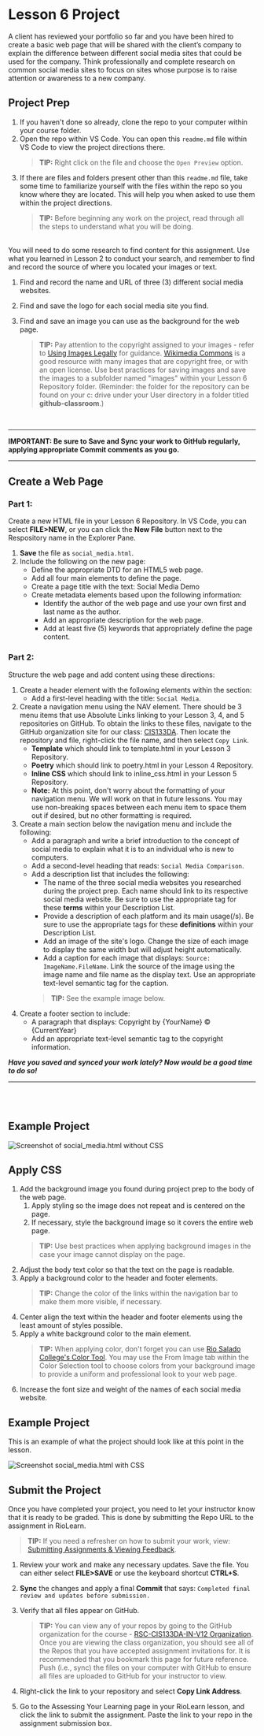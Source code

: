 # Lesson 6 Project

A client has reviewed your portfolio so far and you have been hired to create a basic web page that will be shared with the client’s company to explain the difference between different social media sites that could be used for the company. Think professionally and complete research on common social media sites to focus on sites whose purpose is to raise attention or awareness to a new company.

## Project Prep
1. If you haven't done so already, clone the repo to your computer within your course folder.
2. Open the repo within VS Code. You can open this `readme.md` file within VS Code to view the project directions there. 
   > **TIP:** Right click on the file and choose the `Open Preview` option.
3. If there are files and folders present other than this `readme.md` file, take some time to familiarize yourself with the files within the repo so you know where they are located. This will help you when asked to use them within the project directions.
   > **TIP:** Before beginning any work on the project, read through all the steps to understand what you will be doing.

<br>
You will need to do some research to find content for this assignment. Use what you learned in Lesson 2 to conduct your search, and remember to find and record the source of where you located your images or text.

1. Find and record the name and URL of three (3) different social media websites.
2. Find and save the logo for each social media site you find. 
3. Find and save an image you can use as the background for the web page.

   > **TIP:** Pay attention to the copyright assigned to your images - refer to [Using Images Legally](http://libguides.riosalado.edu/c.php?g=181380&p=1438887) for guidance. [Wikimedia Commons](https://commons.wikimedia.org/) is a good resource with many images that are copyright free, or with an open license. Use best practices for saving images and save the images to a subfolder named "images" within your Lesson 6 Repository folder. (Reminder: the folder for the repository can be found on your c: drive under your User directory in a folder titled **github-classroom**.)

<br>

***
**IMPORTANT: Be sure to Save and Sync your work to GitHub regularly, applying appropriate Commit comments as you go.**
***

## Create a Web Page

### Part 1:
Create a new HTML file in your Lesson 6 Repository. In VS Code, you can select **FILE>NEW**, or you can click the **New File** button next to the Respository name in the Explorer Pane.
   1. **Save** the file as `social_media.html`.
   2. Include the following on the new page:
      - Define the appropriate DTD for an HTML5 web page.
      - Add all four main elements to define the page.
      - Create a page title with the text: Social Media Demo
      - Create metadata elements based upon the following information:
        - Identify the author of the web page and use your own first and last name as the author.
        - Add an appropriate description for the web page.
        - Add at least five (5) keywords that appropriately define the page content.

### Part 2:
Structure the web page and add content using these directions:

   1. Create a header element with the following elements within the section:
      - Add a first-level heading with the title: `Social Media`.
   2. Create a navigation menu using the NAV element. There should be 3 menu items that use Absolute Links linking to your Lesson 3, 4, and 5 repositories on GitHub. To obtain the links to these files, navigate to the GitHub organization site for our class: [CIS133DA](https://github.com/rsc-cis133DA-in-v12). Then locate the repository and file, right-click the file name, and then select `Copy Link`.
      - **Template** which should link to template.html in your Lesson 3 Repository.
      - **Poetry** which should link to poetry.html in your Lesson 4 Repository.
      - **Inline CSS** which should link to inline_css.html in your Lesson 5 Repository.
      - **Note:** At this point, don't worry about the formatting of your navigation menu. We will work on that in future lessons. You may use non-breaking spaces between each menu item to space them out if desired, but no other formatting is required.
   3. Create a main section below the navigation menu and include the following:
      - Add a paragraph and write a brief introduction to the concept of social media to explain what it is to an individual who is new to computers.
      - Add a second-level heading that reads: `Social Media Comparison`.
      - Add a description list that includes the following:
         - The name of the three social media websites you researched during the project prep. Each name should link to its respective social media website. Be sure to use the appropriate tag for these **terms** within your Description List.
         - Provide a description of each platform and its main usage(/s). Be sure to use the appropriate tags for these **definitions** within your Description List.
         - Add an image of the site's logo. Change the size of each image to display the same width but will adjust height automatically.
         - Add a caption for each image that displays: `Source: ImageName.FileName`. Link the source of the image using the image name and file name as the display text. Use an appropriate text-level semantic tag for the caption.
         > **TIP:** See the example image below.
   4. Create a footer section to include:
      - A paragraph that displays: Copyright by {YourName} &copy; {CurrentYear}
      - Add an appropriate text-level semantic tag to the copyright information.

***Have you saved and synced your work lately? Now would be a good time to do so!***

***
<br>
<br>

## Example Project
![Screenshot of social_media.html without CSS](https://raw.githubusercontent.com/rsc-cis133DA-in-v12/CourseResources/main/L6-example1.png)

## Apply CSS

1. Add the background image you found during project prep to the body of the web page.
   1. Apply styling so the image does not repeat and is centered on the page.
   2. If necessary, style the background image so it covers the entire web page.
   > **TIP:** Use best practices when applying background images in the case your image cannot display on the page.
2. Adjust the body text color so that the text on the page is readable.
3. Apply a background color to the header and footer elements.
   > **TIP:** Change the color of the links within the navigation bar to make them more visible, if necessary.
4. Center align the text within the header and footer elements using the least amount of styles possible.
5. Apply a white background color to the main element.
   > **TIP:** When applying color, don't forget you can use [Rio Salado College's Color Tool](https://www.riolearn.org/content/_resources/interactives/colortool/dist/index.html). You may use the From Image tab within the Color Selection tool to choose colors from your background image to provide a uniform and professional look to your web page.
6. Increase the font size and weight of the names of each social media website.

## Example Project
This is an example of what the project should look like at this point in the lesson.

![Screenshot social_media.html with CSS](https://raw.githubusercontent.com/rsc-cis133DA-in-v12/CourseResources/main/L6-example2.png)

## Submit the Project
Once you have completed your project, you need to let your instructor know that it is ready to be graded. This is done by submitting the Repo URL to the assignment in RioLearn.

   > **TIP:** If you need a refresher on how to submit your work, view: [Submitting Assignments & Viewing Feedback](https://riosalado.coursearc.com/content/cis-public/git-github-and-vs-code/submitting-assignments-and-viewing-feedback).
1. Review your work and make any necessary updates. Save the file. You can either select **FILE>SAVE** or use the keyboard shortcut **CTRL+S**.
2. **Sync** the changes and apply a final **Commit** that says: `Completed final review and updates before submission.`
3. Verify that all files appear on GitHub.

   > **TIP:** You can view any of your repos by going to the GitHub organization for the course - [RSC-CIS133DA-IN-V12 Organization](https://github.com/rsc-cis133DA-in-v12). Once you are viewing the class organization, you should see all of the Repos that you have accepted assignment invitations for. It is recommended that you bookmark this page for future reference. Push (i.e., sync) the files on your computer with GitHub to ensure all files are uploaded to GitHub for your instructor to view.
4. Right-click the link to your repository and select **Copy Link Address**.
5. Go to the Assessing Your Learning page in your RioLearn lesson, and click the link to submit the assignment. Paste the link to your repo in the assignment submission box.
